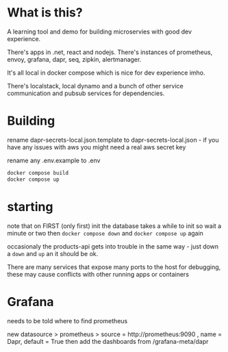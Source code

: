 # What is this?

A learning tool and demo for building microservies with good dev experience.

There's apps in .net, react and nodejs. There's instances of prometheus, envoy, grafana, dapr, seq, zipkin, alertmanager.

It's all local in docker compose which is nice for dev experience imho.

There's localstack, local dynamo and a bunch of other service communication and pubsub services for dependencies.

# Building

rename dapr-secrets-local.json.template to dapr-secrets-local.json - if you have any issues with aws you might need a real aws secret key

rename any .env.example to .env

```bash
docker compose build
docker compose up
```

# starting

note that on FIRST (only first) init the database takes a while to init so wait a minute or two then `docker compose down` and `docker compose up` again

occasionaly the products-api gets into trouble in the same way - just down a `down` and `up` an it should be ok.

There are many services that expose many ports to the host for debugging, these may cause conflicts with other running apps or containers

# Grafana

needs to be told where to find prometheus

new datasource > prometheus > source = http://prometheus:9090 , name = Dapr, default = True
then add the dashboards from /grafana-meta/dapr
